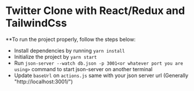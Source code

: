 # Twitter Clone with React/Redux and TailwindCss

\*\*To run the project properly, follow the steps below:

- Install dependencies by running `yarn install`
- Initialize the project by `yarn start`
- Run `json-server --watch db.json -p 3001<or whatever port you are using>` command to start json-server on another terminal
- Update `baseUrl` on `actions.js` same with your json server url (Generally "http://localhost:3001/")
